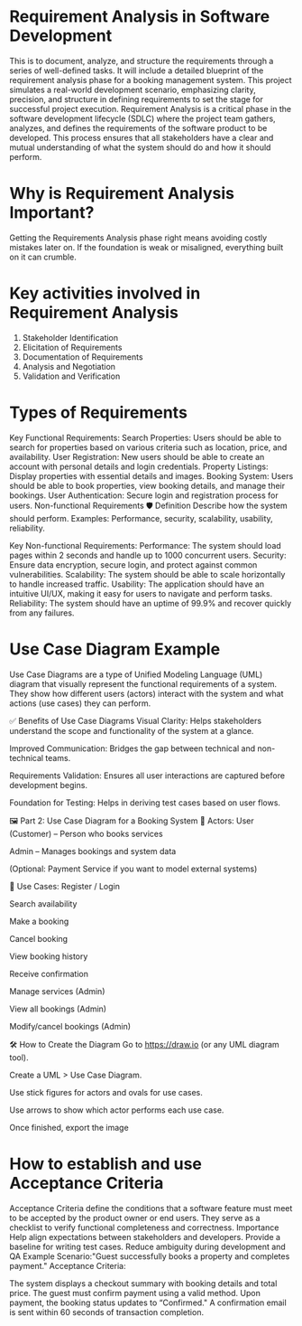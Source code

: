 # Requirement Analysis in Software Development
This is to  document, analyze, and structure the requirements through a series of well-defined tasks. It will include a detailed blueprint of the requirement analysis phase for a booking management system. This project simulates a real-world development scenario, emphasizing clarity, precision, and structure in defining requirements to set the stage for successful project execution. Requirement Analysis is a critical phase in the software development lifecycle (SDLC) where the project team gathers, analyzes, and defines the requirements of the software product to be developed. This process ensures that all stakeholders have a clear and mutual understanding of what the system should do and how it should perform.

# Why is Requirement Analysis Important?
Getting the Requirements Analysis phase right means avoiding costly mistakes later on. If the foundation is weak or misaligned, everything built on it can crumble.

# Key activities involved in Requirement Analysis
1. Stakeholder Identification
2. Elicitation of Requirements
3. Documentation of Requirements
4. Analysis and Negotiation
5. Validation and Verification

# Types of Requirements
Key Functional Requirements:
Search Properties: Users should be able to search for properties based on various criteria such as location, price, and availability.
User Registration: New users should be able to create an account with personal details and login credentials.
Property Listings: Display properties with essential details and images.
Booking System: Users should be able to book properties, view booking details, and manage their bookings.
User Authentication: Secure login and registration process for users.
Non-functional Requirements 🛡️
Definition Describe how the system should perform. Examples: Performance, security, scalability, usability, reliability.

Key Non-functional Requirements:
Performance: The system should load pages within 2 seconds and handle up to 1000 concurrent users.
Security: Ensure data encryption, secure login, and protect against common vulnerabilities.
Scalability: The system should be able to scale horizontally to handle increased traffic.
Usability: The application should have an intuitive UI/UX, making it easy for users to navigate and perform tasks.
Reliability: The system should have an uptime of 99.9% and recover quickly from any failures.

# Use Case Diagram Example
Use Case Diagrams are a type of Unified Modeling Language (UML) diagram that visually represent the functional requirements of a system. They show how different users (actors) interact with the system and what actions (use cases) they can perform.

✅ Benefits of Use Case Diagrams Visual Clarity: Helps stakeholders understand the scope and functionality of the system at a glance.

Improved Communication: Bridges the gap between technical and non-technical teams.

Requirements Validation: Ensures all user interactions are captured before development begins.

Foundation for Testing: Helps in deriving test cases based on user flows.

🖼️ Part 2: Use Case Diagram for a Booking System 🎯 Actors: User (Customer) – Person who books services

Admin – Manages bookings and system data

(Optional: Payment Service if you want to model external systems)

🎯 Use Cases: Register / Login

Search availability

Make a booking

Cancel booking

View booking history

Receive confirmation

Manage services (Admin)

View all bookings (Admin)

Modify/cancel bookings (Admin)

🛠️ How to Create the Diagram Go to https://draw.io (or any UML diagram tool).

Create a UML > Use Case Diagram.

Use stick figures for actors and ovals for use cases.

Use arrows to show which actor performs each use case.

Once finished, export the image 

# How to establish and use Acceptance Criteria
Acceptance Criteria define the conditions that a software feature must meet to be accepted by the product owner or end users. They serve as a checklist to verify functional completeness and correctness.
Importance
Help align expectations between stakeholders and developers.
Provide a baseline for writing test cases.
Reduce ambiguity during development and QA
Example Scenario:"Guest successfully books a property and completes payment." Acceptance Criteria:

The system displays a checkout summary with booking details and total price.
The guest must confirm payment using a valid method.
Upon payment, the booking status updates to “Confirmed."
A confirmation email is sent within 60 seconds of transaction completion.
